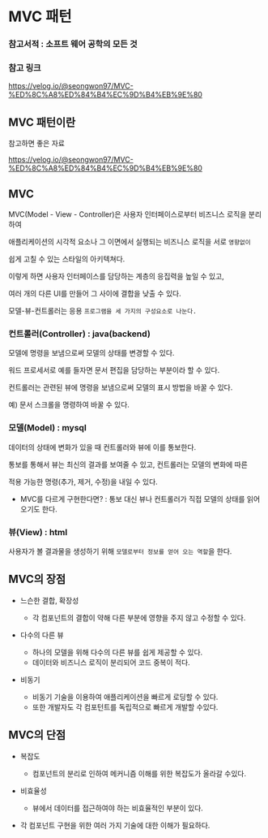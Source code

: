 # MVC 패턴
### 참고서적 : 소프트 웨어 공학의 모든 것
### 참고 링크
https://velog.io/@seongwon97/MVC-%ED%8C%A8%ED%84%B4%EC%9D%B4%EB%9E%80

## MVC 패턴이란
참고하면 좋은 자료

https://velog.io/@seongwon97/MVC-%ED%8C%A8%ED%84%B4%EC%9D%B4%EB%9E%80



## MVC
MVC(Model - View - Controller)은 사용자 인터페이스로부터 비즈니스 로직을 분리하여

애플리케이션의 시각적 요소나 그 이면에서 실행되는 비즈니스 로직을 서로 ```영향없이```

쉽게 고칠 수 있는 스타일의 아키텍쳐다.

이렇게 하면 사용자 인터페이스를 담당하는 계층의 응집력을 높일 수 있고,

여러 개의 다른 UI를 만들어 그 사이에 결합을 낮출 수 있다.

모델-뷰-컨트롤러는 응용 ```프로그램을 세 가지의 구성요소로 나눈다.```

### 컨트롤러(Controller) : java(backend)

모델에 명령을 보냄으로써 모델의 상태를 변경할 수 있다.

워드 프로세서로 예를 들자면 문서 편집을 담당하는 부분이라 할 수 있다.

컨트롤러는 관련된 뷰에 명령을 보냄으로써 모델의 표시 방법을 바꿀 수 있다.

예) 문서 스크롤을 명령하여 바꿀 수 있다.

### 모델(Model) : mysql
데이터의 상태에 변화가 있을 때 컨트롤러와 뷰에 이를 통보한다. 

통보를 통해서 뷰는 최신의 결과를 보여줄 수 있고, 컨트롤러는 모델의 변화에 따른

적용 가능한 명령(추가, 제거, 수정)을 내일 수 있다.

- MVC를 다르게 구현한다면? : 통보 대신 뷰나 컨트롤러가 직접 모델의 상태를 읽어 오기도 한다.

### 뷰(View) : html
사용자가 볼 결과물을 생성하기 위해 ```모델로부터 정보를 얻어 오는 역할```을 한다. 


## MVC의 장점
- 느슨한 결합, 확장성
  - 각 컴포넌트의 결합이 약해 다른 부분에 영향을 주지 않고 수정할 수 있다.


- 다수의 다른 뷰
  - 하나의 모델을 위해 다수의 다른 뷰를 쉽게 제공할 수 있다.
  - 데이터와 비즈니스 로직이 분리되어 코드 중복이 적다.  


- 비동기
    - 비동기 기술을 이용하여 애플리케이션을 빠르게 로딩할 수 있다.
    - 또한 개발자도 각 컴포턴트를 독립적으로 빠르게 개발할 수있다.

## MVC의 단점
- 복잡도
  - 컴포넌트의 분리로 인하여 메커니즘 이해를 위한 복잡도가 올라갈 수있다.


- 비효율성
  - 뷰에서 데이터를 접근하여야 하는 비효율적인 부분이 있다.


- 각 컴포넌트 구현을 위한 여러 가지 기술에 대한 이해가 필요하다. 